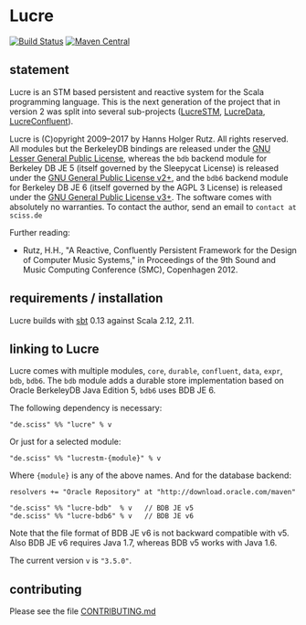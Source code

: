 # Lucre

[![Build Status](https://travis-ci.org/Sciss/Lucre.svg?branch=master)](https://travis-ci.org/Sciss/Lucre)
[![Maven Central](https://maven-badges.herokuapp.com/maven-central/de.sciss/lucre_2.11/badge.svg)](https://maven-badges.herokuapp.com/maven-central/de.sciss/lucre_2.11)

## statement

Lucre is an STM based persistent and reactive system for the Scala programming language. This is the next
generation of the project that in version 2 was split into several sub-projects
([LucreSTM](https://github.com/Sciss/LucreSTM), [LucreData](https://github.com/Sciss/LucreData),
[LucreConfluent](https://github.com/Sciss/LucreConfluent)).

Lucre is (C)opyright 2009&ndash;2017 by Hanns Holger Rutz. All rights reserved. 
All modules but the BerkeleyDB bindings are released under 
the [GNU Lesser General Public License](https://raw.github.com/Sciss/LucreSTM/master/licenses/Lucre-License.txt), 
whereas the `bdb` backend module for Berkeley DB JE 5 (itself governed by the Sleepycat License) is released under 
the [GNU General Public License v2+](https://raw.github.com/Sciss/LucreSTM/master/licenses/LucreSTM-BDB-License.txt), 
and the `bdb6` backend module for Berkeley DB JE 6 (itself governed by the AGPL 3 License) is released under 
the [GNU General Public License v3+](https://raw.github.com/Sciss/LucreSTM/master/licenses/LucreSTM-BDB6-License.txt). 
The software comes with absolutely no warranties. To contact the author, send an email to `contact at sciss.de`

Further reading:

 - Rutz, H.H., "A Reactive, Confluently Persistent Framework for the Design of Computer Music Systems," in Proceedings of the 9th Sound and Music Computing Conference (SMC), Copenhagen 2012.

## requirements / installation

Lucre builds with [sbt](http://www.scala-sbt.org/) 0.13 against Scala 2.12, 2.11.

## linking to Lucre

Lucre comes with multiple modules, `core`, `durable`, `confluent`, `data`, `expr`, `bdb`, `bdb6`. 
The `bdb` module adds a durable store implementation based on Oracle BerkeleyDB Java Edition 5, `bdb6` uses BDB JE 6.

The following dependency is necessary:

    "de.sciss" %% "lucre" % v

Or just for a selected module:

    "de.sciss" %% "lucrestm-{module}" % v

Where `{module}` is any of the above names. And for the database backend:

    resolvers += "Oracle Repository" at "http://download.oracle.com/maven"
    
    "de.sciss" %% "lucre-bdb"  % v   // BDB JE v5
    "de.sciss" %% "lucre-bdb6" % v   // BDB JE v6
    
Note that the file format of BDB JE v6 is not backward compatible with v5. Also BDB JE v6 requires Java 1.7, 
whereas BDB v5 works with Java 1.6.

The current version `v` is `"3.5.0"`.

## contributing

Please see the file [CONTRIBUTING.md](CONTRIBUTING.md)

